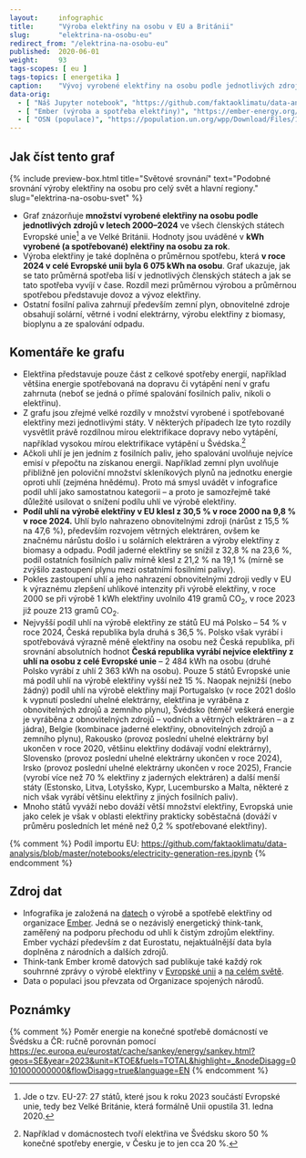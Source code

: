 ```yaml
---
layout:     infographic
title:      "Výroba elektřiny na osobu v EU a Británii"
slug:       "elektrina-na-osobu-eu"
redirect_from: "/elektrina-na-osobu-eu"
published:  2020-06-01
weight:     93
tags-scopes: [ eu ]
tags-topics: [ energetika ]
caption:    "Vývoj vyrobené elektřiny na osobu podle jednotlivých zdrojů v letech 2000–2024 a srovnání se spotřebou pro členské státy Evropské unie a Velkou Británii. Hodnoty jsou uváděné v kWh na osobu za rok."
data-orig:
  - [ "Náš Jupyter notebook", "https://github.com/faktaoklimatu/data-analysis/blob/master/notebooks/per-capita-electricity-generation-eu.ipynb" ]
  - [ "Ember (výroba a spotřeba elektřiny)", "https://ember-energy.org/data/yearly-electricity-data/" ]
  - [ "OSN (populace)", "https://population.un.org/wpp/Download/Files/1_Indicator%20(Standard)/EXCEL_FILES/1_General/WPP2024_GEN_F01_DEMOGRAPHIC_INDICATORS_COMPACT.xlsx" ]
---
```


## Jak číst tento graf

{% include preview-box.html
    title="Světové srovnání"
    text="Podobné srovnání výroby elektřiny na osobu pro celý svět a hlavní regiony."
    slug="elektrina-na-osobu-svet"
%}

* Graf znázorňuje **množství vyrobené elektřiny na osobu podle jednotlivých zdrojů v letech 2000–2024** ve všech členských státech Evropské unie[^EU] a ve Velké Británii. Hodnoty jsou uváděné v **<glossary id="w">kWh</glossary> vyrobené (a spotřebované) elektřiny na osobu za rok**.
* Výroba elektřiny je také doplněna o průměrnou spotřebu, která **v roce 2024 v celé Evropské unii byla 6 075 kWh na osobu**. Graf ukazuje, jak se tato průměrná spotřeba liší v jednotlivých členských státech a jak se tato spotřeba vyvíjí v čase. Rozdíl mezi průměrnou výrobou a průměrnou spotřebou představuje dovoz a vývoz elektřiny.
* Ostatní fosilní paliva zahrnují především zemní plyn, obnovitelné zdroje obsahují solární, větrné i vodní elektrárny, výrobu elektřiny z biomasy, bioplynu a ze spalování odpadu.

## Komentáře ke grafu

* Elektřina představuje pouze část z celkové spotřeby energií, například většina energie spotřebovaná na dopravu či vytápění není v grafu zahrnuta (neboť se jedná o přímé spalování fosilních paliv, nikoli o elektřinu).
* Z grafu jsou zřejmé velké rozdíly v množství vyrobené i spotřebované elektřiny mezi jednotlivými státy. V některých případech lze tyto rozdíly vysvětlit právě rozdílnou mírou elektrifikace dopravy nebo vytápění, například vysokou mírou elektrifikace vytápění u Švédska.[^svedsko]
* Ačkoli uhlí je jen jedním z fosilních paliv, jeho spalování uvolňuje nejvíce emisí v přepočtu na získanou energii. Například zemní plyn uvolňuje přibližně jen poloviční množství skleníkových plynů na jednotku energie oproti uhlí (zejména hnědému). Proto má smysl uvádět v infografice podíl uhlí jako samostatnou kategorii – a proto je samozřejmě také důležité usilovat o snížení podílu uhlí ve výrobě elektřiny.
* **Podíl uhlí na výrobě elektřiny v EU klesl z 30,5 % v roce 2000 na 9,8 % v roce 2024.** Uhlí bylo nahrazeno obnovitelnými zdroji (nárůst z 15,5 % na 47,6 %), především rozvojem větrných elektráren, ovšem ke značnému nárůstu došlo i u solárních elektráren a výroby elektřiny z biomasy a odpadu. Podíl jaderné elektřiny se snížil z 32,8 % na 23,6 %, podíl ostatních fosilních paliv mírně klesl z 21,2 % na 19,1 % (mírně se zvýšilo zastoupení plynu mezi ostatními fosilními palivy).
* Pokles zastoupení uhlí a jeho nahrazení obnovitelnými zdroji vedly v EU k výraznému zlepšení uhlíkové intenzity při výrobě elektřiny, v roce 2000 se při výrobě 1 kWh elektřiny uvolnilo 419 gramů CO<sub>2</sub>, v roce 2023 již pouze 213 gramů CO<sub>2</sub>.
* Nejvyšší podíl uhlí na výrobě elektřiny ze států EU má Polsko – 54 % v roce 2024, Česká republika byla druhá s 36,5 %. Polsko však vyrábí i spotřebovává výrazně méně elektřiny na osobu než Česká republika, při srovnání absolutních hodnot **Česká republika vyrábí nejvíce elektřiny z uhlí na osobu z celé Evropské unie** – 2 484 kWh na osobu (druhé Polsko vyrábí z uhlí 2 363 kWh na osobu). Pouze 5 států Evropské unie má podíl uhlí na výrobě elektřiny vyšší než 15 %. Naopak nejnižší (nebo žádný) podíl uhlí na výrobě elektřiny mají Portugalsko (v roce 2021 došlo k vypnutí poslední uhelné elektrárny, elektřina je vyráběna z obnovitelných zdrojů a zemního plynu), Švédsko (téměř veškerá energie je vyráběna z obnovitelných zdrojů – vodních a větrných elektráren – a z jádra), Belgie (kombinace jaderné elektřiny, obnovitelných zdrojů a zemního plynu), Rakousko (provoz poslední uhelné elektrárny byl ukončen v roce 2020, většinu elektřiny dodávají vodní elektrárny), Slovensko (provoz poslední uhelné elektrárny ukončen v roce 2024), Irsko (provoz poslední uhelné elektrárny ukončen v roce 2025), Francie (vyrobí více než 70 % elektřiny z jaderných elektráren) a další menší státy (Estonsko, Litva, Lotyšsko, Kypr, Lucembursko a Malta, některé z nich však vyrábí většinu elektřiny z jiných fosilních paliv).
* Mnoho států vyváží nebo dováží větší množství elektřiny, Evropská unie jako celek je však v oblasti elektřiny prakticky soběstačná (dováží v průměru posledních let méně než 0,2 % spotřebované elektřiny).

{% comment %}
Podíl importu EU: https://github.com/faktaoklimatu/data-analysis/blob/master/notebooks/electricity-generation-res.ipynb
{% endcomment %}

## Zdroj dat

* Infografika je založená na [datech](https://ember-energy.org/data/yearly-electricity-data/) o výrobě a spotřebě elektřiny od organizace [Ember](https://ember-energy.org/). Jedná se o nezávislý energetický think-tank, zaměřený na podporu přechodu od uhlí k čistým zdrojům elektřiny. Ember vychází především z dat Eurostatu, nejaktuálnější data byla doplněna z národních a dalších zdrojů.
* Think-tank Ember kromě datových sad publikuje také každý rok souhrnné zprávy o výrobě elektřiny v [Evropské unii](https://ember-energy.org/latest-insights/european-electricity-review-2025/) a [na celém světě](https://ember-energy.org/latest-insights/global-electricity-review-2025/).
* Data o populaci jsou převzata od Organizace spojených národů.

## Poznámky

[^EU]: Jde o tzv. EU-27: 27 států, které jsou k roku 2023 součástí Evropské unie, tedy bez Velké Británie, která formálně Unii opustila 31. ledna 2020.
[^svedsko]: Například v domácnostech tvoří elektřina ve Švédsku skoro 50 % konečné spotřeby energie, v Česku je to jen cca 20 %.

{% comment %}
Poměr energie na konečné spotřebě domácností ve Švédsku a ČR: ručně porovnán pomocí https://ec.europa.eu/eurostat/cache/sankey/energy/sankey.html?geos=SE&year=2023&unit=KTOE&fuels=TOTAL&highlight=_&nodeDisagg=0101000000000&flowDisagg=true&language=EN
{% endcomment %}
